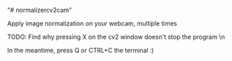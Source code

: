"# normalizercv2cam" 

Apply image normalization on your webcam, multiple times

TODO: Find why pressing X on the cv2 window doesn't stop the program \n

In the meantime, press Q or CTRL+C the terminal :)

